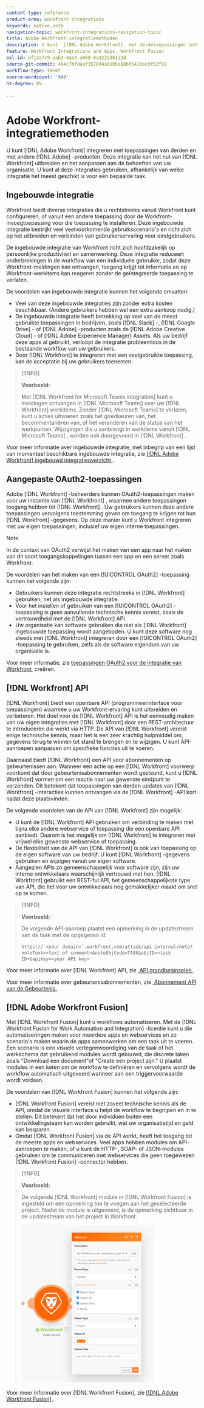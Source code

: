 ```yaml
---
content-type: reference
product-area: workfront-integrations
keywords: native,ootb
navigation-topic: workfront-integrations-navigation-topic
title: Adobe Workfront-integratiemethoden
description: U kunt  [!DNL Adobe Workfront]  met derdetoepassingen integreren. Deze integraties kunnen het nut van  [!DNL Workfront]  uitbreiden en het aan de behoeften van uw organisatie aanpassen. U kunt al deze integraties gebruiken, afhankelijk van welke integratie het meest geschikt is voor een bepaalde taak.
feature: Workfront Integrations and Apps, Workfront Fusion
exl-id: bf13a7c9-eab3-4ae3-a060-8a422236122d
source-git-commit: 494c7bf8aaf3570d4a01b5e88b85410ee3f52f18
workflow-type: tm+mt
source-wordcount: '949'
ht-degree: 0%

---
```


# Adobe Workfront-integratiemethoden

U kunt [!DNL Adobe Workfront] integreren met toepassingen van derden en met andere [!DNL Adobe] -producten. Deze integratie kan het nut van [!DNL Workfront] uitbreiden en het aanpassen aan de behoeften van uw organisatie. U kunt al deze integraties gebruiken, afhankelijk van welke integratie het meest geschikt is voor een bepaalde taak.

## Ingebouwde integratie

Workfront biedt diverse integraties die u rechtstreeks vanuit Workfront kunt configureren, of vanuit een andere toepassing door de Workfront-invoegtoepassing voor die toepassing te installeren. Deze ingebouwde integratie bestrijkt veel veelvoorkomende gebruiksscenario&#39;s en richt zich op het uitbreiden en verbinden van gebruikerservaring voor eindgebruikers.

De ingebouwde integratie van Workfront richt zich hoofdzakelijk op persoonlijke productiviteit en samenwerking. Deze integratie reduceert onderbrekingen in de workflow van een individuele gebruiker, zodat deze Workfront-meldingen kan ontvangen, toegang krijgt tot informatie en op Workfront-werkitems kan reageren zonder de geïntegreerde toepassing te verlaten.

De voordelen van ingebouwde integratie kunnen het volgende omvatten:

* Veel van deze ingebouwde integraties zijn zonder extra kosten beschikbaar. (Andere gebruikers hebben wel een extra aankoop nodig.)
* De ingebouwde integratie heeft betrekking op veel van de meest gebruikte toepassingen in bedrijven, zoals [!DNL Slack] -, [!DNL Google Drive] - of [!DNL Adobe] -producten zoals de [!DNL Adobe Creative Cloud] - of [!DNL Adobe Experience Manager] Assets. Als uw bedrijf deze apps al gebruikt, verloopt de integratie probleemloos in de bestaande workflow van uw gebruikers.
* Door [!DNL Workfront] te integreren met een veelgebruikte toepassing, kan de acceptatie bij uw gebruikers toenemen.

>[!INFO]
>
>**Voorbeeld:**
>
>Met [!DNL Workfront for Microsoft Teams integration] kunt u meldingen ontvangen in [!DNL Microsoft Teams] over uw [!DNL Workfront] werkitems. Zonder [!DNL Microsoft Teams] te verlaten, kunt u acties uitvoeren zoals het goedkeuren van, het becommentariëren van, of het veranderen van de status van het werkpunten. Wijzigingen die u aanbrengt in werkitems vanuit [!DNL Microsoft Teams] , worden ook doorgevoerd in [!DNL Workfront] .

Voor meer informatie over ingebouwde integratie, met inbegrip van een lijst van momenteel beschikbare ingebouwde integratie, zie [[!DNL Adobe Workfront]  ingebouwd integratieoverzicht &#x200B;](../workfront-integrations-and-apps/built-in-integrations-non-admin.md).

## Aangepaste OAuth2-toepassingen

Adobe [!DNL Workfront] -beheerders kunnen OAuth2-toepassingen maken voor uw instantie van [!DNL Workfront] , waarmee andere toepassingen toegang hebben tot [!DNL Workfront] . Uw gebruikers kunnen deze andere toepassingen vervolgens toestemming geven om toegang te krijgen tot hun [!DNL Workfront] -gegevens. Op deze manier kunt u Workfront integreren met uw eigen toepassingen, inclusief uw eigen interne toepassingen.

>[!NOTE]
>
>In de context van OAuth2 verwijst het maken van een app naar het maken van dit soort toegangskoppelingen tussen een app en een server zoals Workfront.

De voordelen van het maken van een [!UICONTROL OAuth2] -toepassing kunnen het volgende zijn:

* Gebruikers kunnen deze integratie rechtstreeks in [!DNL Workfront] gebruiken, net als ingebouwde integratie.
* Voor het instellen of gebruiken van een [!UICONTROL OAuth2] -toepassing is geen aanvullende technische kennis vereist, zoals de vertrouwdheid met de [!DNL Workfront] API.
* Uw organisatie kan software gebruiken die niet als [!DNL Workfront] ingebouwde toepassing wordt aangeboden. U kunt deze software nog steeds met [!DNL Workfront] integreren door een [!UICONTROL OAuth2] -toepassing te gebruiken, zelfs als de software eigendom van uw organisatie is.

Voor meer informatie, zie [&#x200B; toepassingen OAuth2 voor de integratie van Workfront &#x200B;](../administration-and-setup/configure-integrations/create-oauth-application.md) creëren.

## [!DNL Workfront] API

[!DNL Workfront] biedt een openbare API (programmeerinterface voor toepassingen) waarmee u uw Workfront-ervaring kunt uitbreiden en verbeteren. Het doel voor de [!DNL Workfront] API is het eenvoudig maken van uw eigen integraties met [!DNL Workfront] door een REST-architectuur te introduceren die werkt via HTTP. De API van [!DNL Workfront] vereist enige technische kennis, maar het is een zeer krachtig hulpmiddel om, gegevens terug te winnen tot stand te brengen en te wijzigen. U kunt API-aanroepen aanpassen om specifieke functies uit te voeren.

Daarnaast biedt [!DNL Workfront] een API voor abonnementen op gebeurtenissen aan. Wanneer een actie op een [!DNL Workfront] voorwerp voorkomt dat door gebeurtenisabonnementen wordt gesteund, kunt u [!DNL Workfront] vormen om een reactie naar uw gewenste eindpunt te verzenden. Dit betekent dat toepassingen van derden updates van [!DNL Workfront] -interacties kunnen ontvangen via de [!DNL Workfront] -API kort nadat deze plaatsvinden.

De volgende voordelen van de API van [!DNL Workfront] zijn mogelijk:

* U kunt de [!DNL Workfront] API gebruiken om verbinding te maken met bijna elke andere webservice of toepassing die een openbare API aanbiedt. Daarom is het mogelijk om [!DNL Workfront] te integreren met vrijwel elke gewenste webservice of toepassing.
* De flexibiliteit van de API van [!DNL Workfront] is ook van toepassing op de eigen software van uw bedrijf. U kunt [!DNL Workfront] -gegevens gebruiken en wijzigen vanuit uw eigen software.
* Aangezien APIs zo gemeenschappelijk voor software zijn, zijn uw interne ontwikkelaars waarschijnlijk vertrouwd met hen. [!DNL Workfront] gebruikt een REST-ful API, het gemeenschappelijkste type van API, die het voor uw ontwikkelaars nog gemakkelijker maakt om snel op te komen.

>[!INFO]
>
>**Voorbeeld:**
>
>De volgende API-aanroep plaatst een opmerking in de updatestream van de taak met de opgegeven id.
>
>```
>https://`<your domain>`.workfront.com/attask/api-internal/note?noteText=<text of comment>&noteObjCode=TASK&objID=<task ID>&apiKey=<your API key>
>```

Voor meer informatie over [!DNL Workfront] API, zie [&#x200B; API grondbeginselen &#x200B;](../wf-api/general/api-basics.md).

Voor meer informatie over gebeurtenisabonnementen, zie [&#x200B; Abonnement API van de Gebeurtenis &#x200B;](../wf-api/general/event-subs-api.md).

## [!DNL Adobe Workfront Fusion]

Met [!DNL Workfront Fusion] kunt u workflows automatiseren. Met de [!DNL Workfront Fusion for Work Automation and Integration] -licentie kunt u die automatiseringen maken voor meerdere apps en webservices en zo scenario&#39;s maken waarin de apps samenwerken om een taak uit te voeren. Een scenario is een visuele vertegenwoordiging van de taak of het werkschema dat gebruikend modules wordt gebouwd, die discrete taken zoals &quot;Download een document&quot;of &quot;Create een project zijn.&quot; U plaatst modules in een keten om de workflow te definiëren en vervolgens wordt de workflow automatisch uitgevoerd wanneer aan een triggervoorwaarde wordt voldaan.

De voordelen van [!DNL Workfront Fusion] kunnen het volgende zijn:

* [!DNL Workfront Fusion] vereist niet zoveel technische kennis als de API, omdat de visuele interface u helpt de workflow te begrijpen en in te stellen. Dit betekent dat het door individuen buiten een ontwikkelingsteam kan worden gebruikt, wat uw organisatietijd en geld kan besparen.
* Omdat [!DNL Workfront Fusion] via de API werkt, heeft het toegang tot de meeste apps en webservices. Veel apps hebben modules om API-aanroepen te maken, of u kunt de HTTP-, SOAP- of JSON-modules gebruiken om te communiceren met webservices die geen toegewezen [!DNL Workfront Fusion] -connector hebben.

>[!INFO]
>
>**Voorbeeld:**
>
>De volgende [!DNL Workfront] module in [!DNL Workfront Fusion] is ingesteld om een opmerking toe te voegen aan het geselecteerde project. Nadat de module is uitgevoerd, is de opmerking zichtbaar in de updatestream van het project in Workfront.
>
>![&#x200B; Voorbeeld: Het toevoegen van een commentaar in Fusie &#x200B;](assets/fusion-example-comment-350x416.png)

Voor meer informatie over [!DNL Workfront Fusion], zie [[!DNL Adobe Workfront Fusion] &#x200B;](https://experienceleague.adobe.com/nl/docs/workfront-fusion/using/home).
